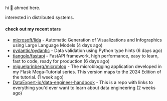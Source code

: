 hi 👋 ahmed here.

interested in distributed systems.

#### check out my recent stars

- [microsoft/lida](https://github.com/microsoft/lida) - Automatic Generation of Visualizations and Infographics using Large Language Models (4 days ago)
- [pydantic/pydantic](https://github.com/pydantic/pydantic) - Data validation using Python type hints (6 days ago)
- [tiangolo/fastapi](https://github.com/tiangolo/fastapi) - FastAPI framework, high performance, easy to learn, fast to code, ready for production (6 days ago)
- [miguelgrinberg/microblog](https://github.com/miguelgrinberg/microblog) - The microblogging application developed in my Flask Mega-Tutorial series. This version maps to the 2024 Edition of the tutorial. (1 week ago)
- [DataExpert-io/data-engineer-handbook](https://github.com/DataExpert-io/data-engineer-handbook) - This is a repo with links to everything you&#39;d ever want to learn about data engineering (2 weeks ago)

